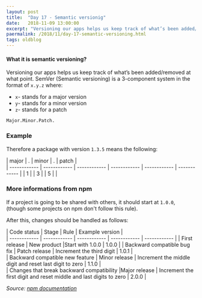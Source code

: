 ```yaml
---
layout: post
title:  "Day 17 - Semantic versionig"
date:   2018-11-09 13:00:00
excerpt: "Versioning our apps helps us keep track of what’s been added/removed at what point. SemVer (Semantic versioning) is a 3-component system in the format of `x.y.z` where:"
paermalink: /2018/11/day-17-semantic-versioning.html
tags: oldblog
--- 
```


#### What it is semantic versioning?

Versioning our apps helps us keep track of what’s been added/removed at what point. SemVer (Semantic versioning) is a 3-component system in the format of `x.y.z` where:

- `x`- stands for a major version
- `y`- stands for a minor version
- `z`- stands for a patch

`Major.Minor.Patch.`

### Example

Therefore a package with version `1.3.5` means the following:

| major  | .  | minor  |  . |  patch |   
| ------------ | ------------ | ------------ | ------------ | ------------ | ------------ |
|  1 |   | 3  |   |  5 |   |

### More informations from npm

If a project is going to be shared with others, it should start at `1.0.0`, (though some projects on npm don't follow this rule).

After this, changes should be handled as follows:

| Code status  |  Stage  | Rule  |  Example version |  
| ------------ | ------------ | ------------ | ------------ | ------------ | 
|  First release | New product  |Start with 1.0.0   | 1.0.0  | 
|  Backward compatible bug fix | Patch release  | Increment the third digit  | 1.0.1  |  
|  Backward compatible new feature |  Minor release |  Increment the middle digit and reset last digit to zero | 1.1.0  |   
|  Changes that break backward compatibility |Major release   | Increment the first digit and reset middle and last digits to zero  | 2.0.0  | 

*Source: [npm documentation](https://docs.npmjs.com/getting-started/semantic-versioning)*